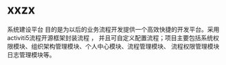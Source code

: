 # xxzx
系统建设平台
目的是为以后的业务流程开发提供一个高效快捷的开发平台。采用activiti5流程开源框架封装流程 ，
并且可自定义配置流程；项目主要包括系统权限模块、组织架构管理模块、个人中心模块、流程管理模块、
流程权限管理模块 日志管理模块等。
